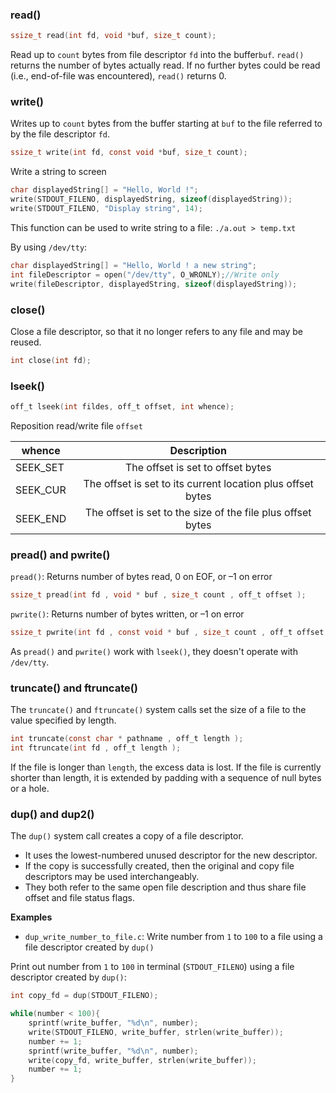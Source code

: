 ### read()

```c
ssize_t read(int fd, void *buf, size_t count);
```

Read up to ``count`` bytes from file descriptor ``fd`` into the buffer``buf``. ``read()`` returns the number of bytes actually read. If no further bytes could be read (i.e., end-of-file was encountered), ``read()`` returns 0.

### write()

Writes up to ``count`` bytes from the buffer starting at ``buf`` to the file referred to by the file descriptor ``fd``.

```c
ssize_t write(int fd, const void *buf, size_t count);
```

Write a string to screen

```c
char displayedString[] = "Hello, World !";
write(STDOUT_FILENO, displayedString, sizeof(displayedString));
write(STDOUT_FILENO, "Display string", 14);
```

This function can be used to write string to a file: ``./a.out > temp.txt``

By using ``/dev/tty``:

```c
char displayedString[] = "Hello, World ! a new string";
int fileDescriptor = open("/dev/tty", O_WRONLY);//Write only
write(fileDescriptor, displayedString, sizeof(displayedString));
```
### close()

Close a file descriptor, so that it no longer refers to any file and may be reused. 

```c
int close(int fd);
```

### lseek()

```c
off_t lseek(int fildes, off_t offset, int whence);
```

Reposition read/write file ``offset``

| whence | Description|
| ------- |:------:|
|SEEK_SET | The offset is set to offset bytes|
|SEEK_CUR|The offset is set to its current location plus offset bytes|
|SEEK_END|The offset is set to the size of the file plus offset bytes|

### pread() and pwrite()

``pread()``: Returns number of bytes read, 0 on EOF, or –1 on error

```c
ssize_t pread(int fd , void * buf , size_t count , off_t offset );
```
``pwrite()``: Returns number of bytes written, or –1 on error

```c
ssize_t pwrite(int fd , const void * buf , size_t count , off_t offset );
```

As ``pread()`` and ``pwrite()`` work with ``lseek()``, they doesn't operate with ``/dev/tty``.

### truncate() and ftruncate()

The ``truncate()`` and ``ftruncate()`` system calls set the size of a file to the value specified by length.

```c
int truncate(const char * pathname , off_t length );
int ftruncate(int fd , off_t length );
```

If the file is longer than ``length``, the excess data is lost. If the file is currently shorter than length, it is extended by padding with a sequence of null bytes or a hole.

### dup() and dup2()

The ``dup()`` system call creates a copy of a file descriptor.

* It uses the lowest-numbered unused descriptor for the new descriptor.
* If the copy is successfully created, then the original and copy file descriptors may be used interchangeably.
* They both refer to the same open file description and thus share file offset and file status flags.

**Examples**

* ``dup_write_number_to_file.c``: Write number from ``1`` to ``100`` to a file using a file descriptor created by ``dup()``

Print out number from ``1`` to ``100`` in terminal (``STDOUT_FILENO``) using a file descriptor created by ``dup()``:

```c
int copy_fd = dup(STDOUT_FILENO);

while(number < 100){
    sprintf(write_buffer, "%d\n", number);
    write(STDOUT_FILENO, write_buffer, strlen(write_buffer));      
    number += 1;
    sprintf(write_buffer, "%d\n", number);
    write(copy_fd, write_buffer, strlen(write_buffer));
    number += 1;
} 
```